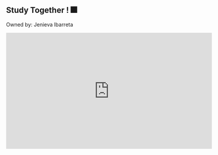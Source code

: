 ## Study Together ! :fireworks:
Owned by: Jenieva Ibarreta

<iframe width="560" height="315" src="https://www.youtube.com/embed/5m4QcGCBoC0" title="YouTube video player" frameborder="0" allow="accelerometer; autoplay; clipboard-write; encrypted-media; gyroscope; picture-in-picture" allowfullscreen></iframe>

